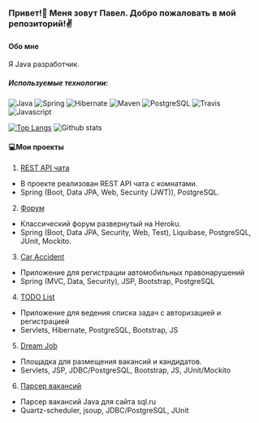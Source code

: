 ### Привет!👋 Меня зовут Павел. Добро пожаловать в мой репозиторий!:v: 

#### Обо мне
Я Java разработчик.

##### Используемые технологии:

![Java](https://img.shields.io/badge/Java-%3E%3D%208-orange) 
![Spring](https://img.shields.io/badge/Spring-%3E%3D%205.0-green)
![Hibernate](https://img.shields.io/badge/Hibernate-%3E%3D%205.0-yellow)
![Maven](https://img.shields.io/badge/Maven-3-red)
![PostgreSQL](https://img.shields.io/badge/PostgreSQL-%3E%3D%209-blue)
![Travis](https://img.shields.io/badge/Travis-CI-succes)
![Javascript](https://camo.githubusercontent.com/6f6990a311bb84dff8a426a5686eafc1986184c3b1066580fe36a9b0a0377d26/68747470733a2f2f696d672e736869656c64732e696f2f62616467652f4a6176615363726970742d3238324333343f6c6f676f3d6a617661736372697074266c6f676f436f6c6f723d463744463145)

[![Top Langs](https://github-readme-stats.vercel.app/api/top-langs/?username=elvolt&layout=compact)](https://github.com/elvolt/github-readme-stats)
![Github stats](https://github-readme-stats.vercel.app/api?username=elvolt&hide=stars,prs,issues,contribs)

#### :computer:Мои проекты
1. [REST API чата](https://github.com/elvolt/job4j_chat)
- В проекте реализован REST API чата с комнатами.
- Spring (Boot, Data JPA, Web, Security (JWT)), PostgreSQL.
2. [Форум](https://github.com/elvolt/job4j_forum)
- Классический форум развернутый на Heroku.
- Spring (Boot, Data JPA, Security, Web, Test), Liquibase, PostgreSQL, JUnit, Mockito.
3. [Car Accident](https://github.com/elvolt/job4j_car_accident)
- Приложение для регистрации автомобильных правонарушений
- Spring (MVC, Data, Security), JSP, Bootstrap, PostgreSQL
4. [TODO List](https://github.com/elvolt/job4j_todo)
- Приложение  для ведения списка задач c авторизацией и регистрацией
- Servlets, Hibernate, PostgreSQL, Bootstrap, JS
5. [Dream Job](https://github.com/elvolt/job4j_dreamjob)
- Площадка для размещения вакансий и кандидатов.
- Servlets, JSP, JDBC/PostgreSQL, Bootstrap, JS, JUnit/Mockito
6. [Парсер вакансий](https://github.com/elvolt/job4j_grabber)
- Парсер вакансий Java для сайта sql.ru
- Quartz-scheduler, jsoup, JDBC/PostgreSQL, JUnit

<!--
**elvolt/elvolt** is a ✨ _special_ ✨ repository because its `README.md` (this file) appears on your GitHub profile.

Here are some ideas to get you started:

- 🔭 I’m currently working on ...
- 🌱 I’m currently learning ...
- 👯 I’m looking to collaborate on ...
- 🤔 I’m looking for help with ...
- 💬 Ask me about ...
- 📫 How to reach me: ...
- 😄 Pronouns: ...
- ⚡ Fun fact: ...
-->
